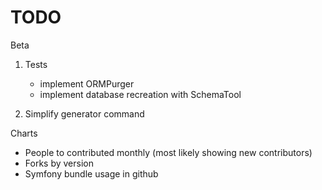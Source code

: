 TODO
==============

Beta

1. Tests
    - implement ORMPurger
    - implement database recreation with SchemaTool

2. Simplify generator command


Charts

- People to contributed monthly (most likely showing new contributors)
- Forks by version
- Symfony bundle usage in github

